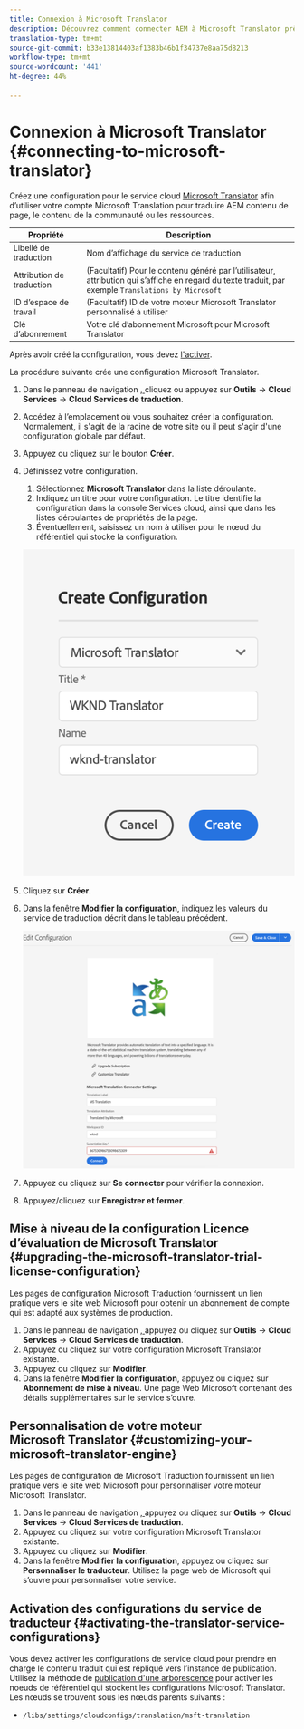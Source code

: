 ```yaml
---
title: Connexion à Microsoft Translator
description: Découvrez comment connecter AEM à Microsoft Translator prêt à l'emploi pour automatiser votre processus de traduction.
translation-type: tm+mt
source-git-commit: b33e13814403af1383b46b1f34737e8aa75d8213
workflow-type: tm+mt
source-wordcount: '441'
ht-degree: 44%

---
```



# Connexion à Microsoft Translator {#connecting-to-microsoft-translator}

Créez une configuration pour le service cloud [Microsoft Translator](https://hub.microsofttranslator.com) afin d’utiliser votre compte Microsoft Translation pour traduire AEM contenu de page, le contenu de la communauté ou les ressources.

| Propriété | Description |
|---|---|
| Libellé de traduction | Nom d’affichage du service de traduction |
| Attribution de traduction | (Facultatif) Pour le contenu généré par l’utilisateur, attribution qui s’affiche en regard du texte traduit, par exemple `Translations by Microsoft` |
| ID d’espace de travail | (Facultatif) ID de votre moteur Microsoft Translator personnalisé à utiliser |
| Clé d’abonnement | Votre clé d’abonnement Microsoft pour Microsoft Translator |

Après avoir créé la configuration, vous devez [l&#39;activer](#activating-the-translator-service-configurations).

La procédure suivante crée une configuration Microsoft Translator.

1. Dans le panneau de navigation [, ](/help/sites-cloud/authoring/getting-started/basic-handling.md#first-steps) cliquez ou appuyez sur **Outils** -> **Cloud Services** -> **Cloud Services de traduction**.
1. Accédez à l’emplacement où vous souhaitez créer la configuration. Normalement, il s&#39;agit de la racine de votre site ou il peut s&#39;agir d&#39;une configuration globale par défaut.
1. Appuyez ou cliquez sur le bouton **Créer**.
1. Définissez votre configuration.
   1. Sélectionnez **Microsoft Translator** dans la liste déroulante.
   1. Indiquez un titre pour votre configuration. Le titre identifie la configuration dans la console Services cloud, ainsi que dans les listes déroulantes de propriétés de la page.
   1. Éventuellement, saisissez un nom à utiliser pour le nœud du référentiel qui stocke la configuration.

   ![Créer une configuration de traduction](../assets/create-translation-config.png)

1. Cliquez sur **Créer**.
1. Dans la fenêtre **Modifier la configuration**, indiquez les valeurs du service de traduction décrit dans le tableau précédent.

   ![Modifier la configuration de traduction](../assets/edit-translation-config.png)

1. Appuyez ou cliquez sur **Se connecter** pour vérifier la connexion.
1. Appuyez/cliquez sur **Enregistrer et fermer**.

## Mise à niveau de la configuration Licence d’évaluation de Microsoft Translator {#upgrading-the-microsoft-translator-trial-license-configuration}

Les pages de configuration Microsoft Traduction fournissent un lien pratique vers le site web Microsoft pour obtenir un abonnement de compte qui est adapté aux systèmes de production.

1. Dans le panneau de navigation [, ](/help/sites-cloud/authoring/getting-started/basic-handling.md#first-steps) appuyez ou cliquez sur **Outils** -> **Cloud Services** -> **Cloud Services de traduction**.
1. Appuyez ou cliquez sur votre configuration Microsoft Translator existante.
1. Appuyez ou cliquez sur **Modifier**.
1. Dans la fenêtre **Modifier la configuration**, appuyez ou cliquez sur **Abonnement de mise à niveau**. Une page Web Microsoft contenant des détails supplémentaires sur le service s’ouvre.

## Personnalisation de votre moteur Microsoft Translator {#customizing-your-microsoft-translator-engine}

Les pages de configuration de Microsoft Traduction fournissent un lien pratique vers le site web Microsoft pour personnaliser votre moteur Microsoft Translator.

1. Dans le panneau de navigation [, ](/help/sites-cloud/authoring/getting-started/basic-handling.md#first-steps) appuyez ou cliquez sur **Outils** -> **Cloud Services** -> **Cloud Services de traduction**.
1. Appuyez ou cliquez sur votre configuration Microsoft Translator existante.
1. Appuyez ou cliquez sur **Modifier**.
1. Dans la fenêtre **Modifier la configuration**, appuyez ou cliquez sur **Personnaliser le traducteur**. Utilisez la page web de Microsoft qui s’ouvre pour personnaliser votre service.

## Activation des configurations du service de traducteur {#activating-the-translator-service-configurations}

Vous devez activer les configurations de service cloud pour prendre en charge le contenu traduit qui est répliqué vers l’instance de publication. Utilisez la méthode de [publication d&#39;une arborescence](/help/sites-cloud/authoring/fundamentals/publishing-pages.md#publishing-and-unpublishing-a-tree) pour activer les noeuds de référentiel qui stockent les configurations Microsoft Translator. Les nœuds se trouvent sous les nœuds parents suivants :

* `/libs/settings/cloudconfigs/translation/msft-translation`
